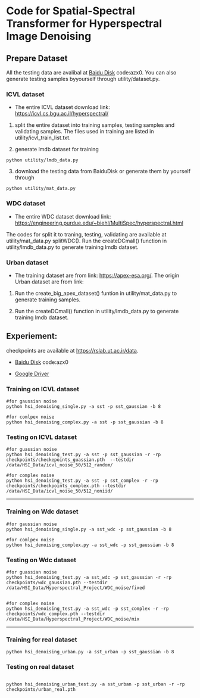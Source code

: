 # Code for Spatial-Spectral Transformer for Hyperspectral Image Denoising


## Prepare Dataset
All the testing data are avalibal at [Baidu Disk](https://pan.baidu.com/s/1GqjTFCtNJkkqG4ENyNUFhQ?pwd=azx0) code:azx0. You can also generate testing samples byyourself through utility/dataset.py.

### ICVL dataset
* The entire ICVL dataset download link: https://icvl.cs.bgu.ac.il/hyperspectral/
1. split the entire dataset into training samples, testing samples and validating samples. The files used in training are listed in utility/icvl_train_list.txt.

2. generate lmdb dataset for training

```
python utility/lmdb_data.py
```

3. download the testing data from BaiduDisk or generate them by yourself through

```
python utility/mat_data.py
```

### WDC dataset
* The entire WDC dataset download link: https://engineering.purdue.edu/~biehl/MultiSpec/hyperspectral.html

The codes for split it to traning, testing, validating are available at utility/mat_data.py splitWDC().  Run the createDCmall() function in utility/lmdb_data.py to generate training lmdb dataset.
### Urban dataset
* The training dataset are from link: https://apex-esa.org/. The origin Urban dataset are from link: 

1. Run the create_big_apex_dataset() funtion in utility/mat_data.py to generate training samples.

2. Run the createDCmall() function in utility/lmdb_data.py to generate training lmdb dataset.


## Experiement:

checkpoints are available at https://rslab.ut.ac.ir/data.

* [Baidu Disk](https://pan.baidu.com/s/1GqjTFCtNJkkqG4ENyNUFhQ?pwd=azx0) code:azx0  

* [Google Driver](https://drive.google.com/drive/folders/1Rd4L7YsEoHolVcPxaD8kND3fRxviMHay?usp=sharing)
### Training on ICVL dataset
```
#for gaussian noise
python hsi_denoising_single.py -a sst -p sst_gaussian -b 8 

#for comlpex noise
python hsi_denoising_complex.py -a sst -p sst_gaussian -b 8 

```
### Testing on ICVL dataset
```
#for guassian noise
python hsi_denoising_test.py -a sst -p sst_gaussian -r -rp checkpoints/checkepoints_guassian.pth  --testdir  /data/HSI_Data/icvl_noise_50/512_random/

#for complex noise
python hsi_denoising_test.py -a sst -p sst_complex -r -rp checkpoints/checkpoints_complex.pth --testdir  /data/HSI_Data/icvl_noise_50/512_noniid/
```
***
### Training on Wdc dataset
```
#for gaussian noise
python hsi_denoising_single.py -a sst_wdc -p sst_gaussian -b 8 

#for comlpex noise
python hsi_denoising_complex.py -a sst_wdc -p sst_gaussian -b 8 

```
### Testing on Wdc dataset
```
#for guassian noise
python hsi_denoising_test.py -a sst_wdc -p sst_gaussian -r -rp checkpoints/wdc_gaussian.pth --testdir /data/HSI_Data/Hyperspectral_Project/WDC_noise/fixed


#for complex noise
python hsi_denoising_test.py -a sst_wdc -p sst_complex -r -rp checkpoints/wdc_complex.pth --testdir /data/HSI_Data/Hyperspectral_Project/WDC_noise/mix
```
***
### Training for real dataset
```
python hsi_denoising_urban.py -a sst_urban -p sst_gaussian -b 8 
```
### Testing on real dataset
```

python hsi_denoising_urban_test.py -a sst_urban -p sst_urban -r -rp checkpoints/urban_real.pth 

```